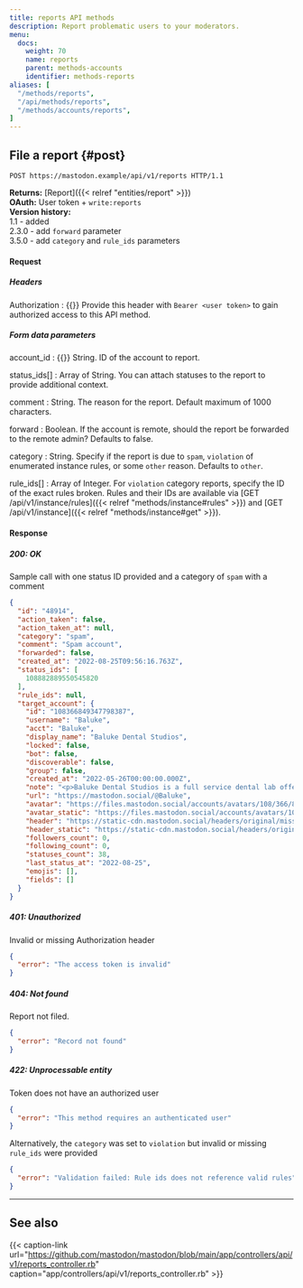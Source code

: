 ```yaml
---
title: reports API methods
description: Report problematic users to your moderators.
menu:
  docs:
    weight: 70
    name: reports
    parent: methods-accounts
    identifier: methods-reports
aliases: [
  "/methods/reports",
  "/api/methods/reports",
  "/methods/accounts/reports",
]
---
```


<style>
#TableOfContents ul ul ul {display: none}
</style>

## File a report {#post}

```http
POST https://mastodon.example/api/v1/reports HTTP/1.1
```

**Returns:** [Report]({{< relref "entities/report" >}})\
**OAuth:** User token + `write:reports`\
**Version history:**\
1.1 - added\
2.3.0 - add `forward` parameter\
3.5.0 - add `category` and `rule_ids` parameters

#### Request
##### Headers

Authorization
: {{<required>}} Provide this header with `Bearer <user token>` to gain authorized access to this API method.

##### Form data parameters

account_id
: {{<required>}} String. ID of the account to report.

status_ids[]
: Array of String. You can attach statuses to the report to provide additional context.

comment
: String. The reason for the report. Default maximum of 1000 characters.

forward
: Boolean. If the account is remote, should the report be forwarded to the remote admin? Defaults to false.

category
: String. Specify if the report is due to `spam`, `violation` of enumerated instance rules, or some `other` reason. Defaults to `other`.

rule_ids[]
: Array of Integer. For `violation` category reports, specify the ID of the exact rules broken. Rules and their IDs are available via [GET /api/v1/instance/rules]({{< relref "methods/instance#rules" >}}) and [GET /api/v1/instance]({{< relref "methods/instance#get" >}}).

#### Response
##### 200: OK

Sample call with one status ID provided and a category of `spam` with a comment

```json
{
  "id": "48914",
  "action_taken": false,
  "action_taken_at": null,
  "category": "spam",
  "comment": "Spam account",
  "forwarded": false,
  "created_at": "2022-08-25T09:56:16.763Z",
  "status_ids": [
    108882889550545820
  ],
  "rule_ids": null,
  "target_account": {
    "id": "108366849347798387",
    "username": "Baluke",
    "acct": "Baluke",
    "display_name": "Baluke Dental Studios",
    "locked": false,
    "bot": false,
    "discoverable": false,
    "group": false,
    "created_at": "2022-05-26T00:00:00.000Z",
    "note": "<p>Baluke Dental Studios is a full service dental lab offering fabrication, staining, and digital services. Advanced technologies and a meticulous process ensure reduced chair time, lower costs, and better patient outcomes with beautiful smiles. Talk to a representative today.</p><p><a href=\"https://baluke.com/\" target=\"_blank\" rel=\"nofollow noopener noreferrer\"><span class=\"invisible\">https://</span><span class=\"\">baluke.com/</span><span class=\"invisible\"></span></a></p>",
    "url": "https://mastodon.social/@Baluke",
    "avatar": "https://files.mastodon.social/accounts/avatars/108/366/849/347/798/387/original/dbcfe99ed5def0f4.png",
    "avatar_static": "https://files.mastodon.social/accounts/avatars/108/366/849/347/798/387/original/dbcfe99ed5def0f4.png",
    "header": "https://static-cdn.mastodon.social/headers/original/missing.png",
    "header_static": "https://static-cdn.mastodon.social/headers/original/missing.png",
    "followers_count": 0,
    "following_count": 0,
    "statuses_count": 38,
    "last_status_at": "2022-08-25",
    "emojis": [],
    "fields": []
  }
}
```

##### 401: Unauthorized

Invalid or missing Authorization header

```json
{
  "error": "The access token is invalid"
}
```

##### 404: Not found

Report not filed.

```json
{
  "error": "Record not found"
}
```

##### 422: Unprocessable entity

Token does not have an authorized user

```json
{
  "error": "This method requires an authenticated user"
}
```

Alternatively, the `category` was set to `violation` but invalid or missing `rule_ids` were provided

```json
{
  "error": "Validation failed: Rule ids does not reference valid rules"
}
```

---

## See also

{{< caption-link url="https://github.com/mastodon/mastodon/blob/main/app/controllers/api/v1/reports_controller.rb" caption="app/controllers/api/v1/reports_controller.rb" >}}